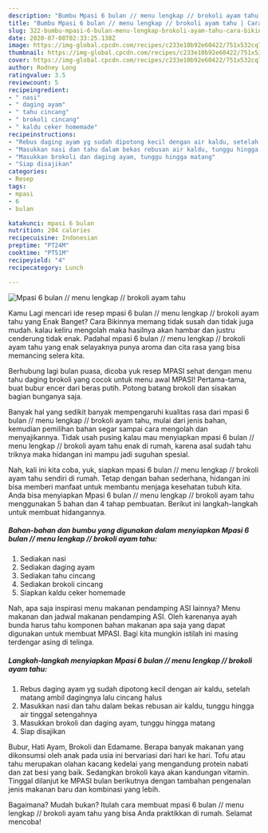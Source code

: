 ```yaml
---
description: "Bumbu Mpasi 6 bulan // menu lengkap // brokoli ayam tahu | Cara Bikin Mpasi 6 bulan // menu lengkap // brokoli ayam tahu Yang Lezat Sekali"
title: "Bumbu Mpasi 6 bulan // menu lengkap // brokoli ayam tahu | Cara Bikin Mpasi 6 bulan // menu lengkap // brokoli ayam tahu Yang Lezat Sekali"
slug: 322-bumbu-mpasi-6-bulan-menu-lengkap-brokoli-ayam-tahu-cara-bikin-mpasi-6-bulan-menu-lengkap-brokoli-ayam-tahu-yang-lezat-sekali
date: 2020-07-08T02:33:25.138Z
image: https://img-global.cpcdn.com/recipes/c233e10b92e60422/751x532cq70/mpasi-6-bulan-menu-lengkap-brokoli-ayam-tahu-foto-resep-utama.jpg
thumbnail: https://img-global.cpcdn.com/recipes/c233e10b92e60422/751x532cq70/mpasi-6-bulan-menu-lengkap-brokoli-ayam-tahu-foto-resep-utama.jpg
cover: https://img-global.cpcdn.com/recipes/c233e10b92e60422/751x532cq70/mpasi-6-bulan-menu-lengkap-brokoli-ayam-tahu-foto-resep-utama.jpg
author: Rodney Long
ratingvalue: 3.5
reviewcount: 5
recipeingredient:
- " nasi"
- " daging ayam"
- " tahu cincang"
- " brokoli cincang"
- " kaldu ceker homemade"
recipeinstructions:
- "Rebus daging ayam yg sudah dipotong kecil dengan air kaldu, setelah matang ambil dagingnya lalu cincang halus"
- "Masukkan nasi dan tahu dalam bekas rebusan air kaldu, tunggu hingga air tinggal setengahnya"
- "Masukkan brokoli dan daging ayam, tunggu hingga matang"
- "Siap disajikan"
categories:
- Resep
tags:
- mpasi
- 6
- bulan

katakunci: mpasi 6 bulan 
nutrition: 204 calories
recipecuisine: Indonesian
preptime: "PT24M"
cooktime: "PT51M"
recipeyield: "4"
recipecategory: Lunch

---
```



![Mpasi 6 bulan // menu lengkap // brokoli ayam tahu](https://img-global.cpcdn.com/recipes/c233e10b92e60422/751x532cq70/mpasi-6-bulan-menu-lengkap-brokoli-ayam-tahu-foto-resep-utama.jpg)

Kamu Lagi mencari ide resep mpasi 6 bulan // menu lengkap // brokoli ayam tahu yang Enak Banget? Cara Bikinnya memang tidak susah dan tidak juga mudah. kalau keliru mengolah maka hasilnya akan hambar dan justru cenderung tidak enak. Padahal mpasi 6 bulan // menu lengkap // brokoli ayam tahu yang enak selayaknya punya aroma dan cita rasa yang bisa memancing selera kita.

Berhubung lagi bulan puasa, dicoba yuk resep MPASI sehat dengan menu tahu daging brokoli yang cocok untuk menu awal MPASI! Pertama-tama, buat bubur encer dari beras putih. Potong batang brokoli dan sisakan bagian bunganya saja.

Banyak hal yang sedikit banyak mempengaruhi kualitas rasa dari mpasi 6 bulan // menu lengkap // brokoli ayam tahu, mulai dari jenis bahan, kemudian pemilihan bahan segar sampai cara mengolah dan menyajikannya. Tidak usah pusing kalau mau menyiapkan mpasi 6 bulan // menu lengkap // brokoli ayam tahu enak di rumah, karena asal sudah tahu triknya maka hidangan ini mampu jadi suguhan spesial.


Nah, kali ini kita coba, yuk, siapkan mpasi 6 bulan // menu lengkap // brokoli ayam tahu sendiri di rumah. Tetap dengan bahan sederhana, hidangan ini bisa memberi manfaat untuk membantu menjaga kesehatan tubuh kita. Anda bisa menyiapkan Mpasi 6 bulan // menu lengkap // brokoli ayam tahu menggunakan 5 bahan dan 4 tahap pembuatan. Berikut ini langkah-langkah untuk membuat hidangannya.

<!--inarticleads1-->

##### Bahan-bahan dan bumbu yang digunakan dalam menyiapkan Mpasi 6 bulan // menu lengkap // brokoli ayam tahu:

1. Sediakan  nasi
1. Sediakan  daging ayam
1. Sediakan  tahu cincang
1. Sediakan  brokoli cincang
1. Siapkan  kaldu ceker homemade


Nah, apa saja inspirasi menu makanan pendamping ASI lainnya? Menu makanan dan jadwal makanan pendamping ASI. Oleh karenanya ayah bunda harus tahu komponen bahan makanan apa saja yang dapat digunakan untuk membuat MPASI. Bagi kita mungkin istilah ini masing terdengar asing di telinga. 

<!--inarticleads2-->

##### Langkah-langkah menyiapkan Mpasi 6 bulan // menu lengkap // brokoli ayam tahu:

1. Rebus daging ayam yg sudah dipotong kecil dengan air kaldu, setelah matang ambil dagingnya lalu cincang halus
1. Masukkan nasi dan tahu dalam bekas rebusan air kaldu, tunggu hingga air tinggal setengahnya
1. Masukkan brokoli dan daging ayam, tunggu hingga matang
1. Siap disajikan


Bubur, Hati Ayam, Brokoli dan Edamame. Berapa banyak makanan yang dikonsumsi oleh anak pada usia ini bervariasi dari hari ke hari. Tofu atau tahu merupakan olahan kacang kedelai yang mengandung protein nabati dan zat besi yang baik. Sedangkan brokoli kaya akan kandungan vitamin. Tinggal dilanjut ke MPASI bulan berikutnya dengan tambahan pengenalan jenis makanan baru dan kombinasi yang lebih. 

Bagaimana? Mudah bukan? Itulah cara membuat mpasi 6 bulan // menu lengkap // brokoli ayam tahu yang bisa Anda praktikkan di rumah. Selamat mencoba!
